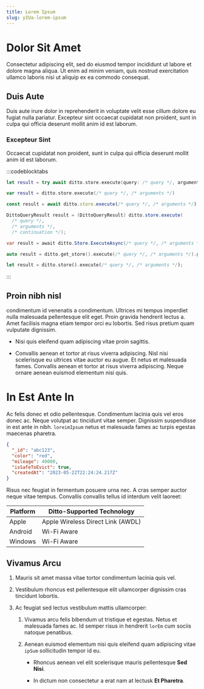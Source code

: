 ```yaml
---
title: Lorem Ipsum
slug: yIUa-lorem-ipsum
---
```


# Dolor Sit Amet

Consectetur adipiscing elit, sed do eiusmod tempor incididunt ut labore et dolore magna aliqua. Ut enim ad minim veniam, quis nostrud exercitation ullamco laboris nisi ut aliquip ex ea commodo consequat.

## Duis Aute

Duis aute irure dolor in reprehenderit in voluptate velit esse cillum dolore eu fugiat nulla pariatur. Excepteur sint occaecat cupidatat non proident, sunt in culpa qui officia deserunt mollit anim id est laborum.

### Excepteur Sint

Occaecat cupidatat non proident, sunt in culpa qui officia deserunt mollit anim id est laborum.

:::codeblocktabs
```swift
let result = try await ditto.store.execute(query: /* query */, arguments: /* arguments */);
```

```kotlin
var result = ditto.store.execute(/* query */, /* arguments */)
```

```javascript
const result = await ditto.store.execute(/* query */, /* arguments */)
```

```java
DittoQueryResult result = (DittoQueryResult) ditto.store.execute(
  /* query */,
  /* arguments */,
  /* continuation */);
```

```csharp
var result = await ditto.Store.ExecuteAsync(/* query */, /* arguments */);
```

```cpp
auto result = ditto.get_store().execute(/* query */, /* arguments */).get();
```

```rust
let result = ditto.store().execute(/* query */, /* arguments */);
```
:::

## Proin nibh nisl

condimentum id venenatis a condimentum. Ultrices mi tempus imperdiet nulla malesuada pellentesque elit eget. Proin gravida hendrerit lectus a. Amet facilisis magna etiam tempor orci eu lobortis. Sed risus pretium quam vulputate dignissim.

*   Nisi quis eleifend quam adipiscing vitae proin sagittis.


*   Convallis aenean et tortor at risus viverra adipiscing. Nisl nisi scelerisque eu ultrices vitae auctor eu augue. Et netus et malesuada fames. Convallis aenean et tortor at risus viverra adipiscing. Neque ornare aenean euismod elementum nisi quis. 

# In Est Ante In

Ac felis donec et odio pellentesque. Condimentum lacinia quis vel eros donec ac. Neque volutpat ac tincidunt vitae semper. Dignissim suspendisse in est ante in nibh. `loreimIpsum` netus et malesuada fames ac turpis egestas maecenas pharetra.

```json
{
  "_id": "abc123",
  "color": "red",
  "mileage": 40000,
  "isSafeToEvict": true,
  "createdAt": "2023-05-22T22:24:24.217Z"
}
```

Risus nec feugiat in fermentum posuere urna nec. A cras semper auctor neque vitae tempus. Convallis convallis tellus id interdum velit laoreet:

| **Platform** | **Ditto-Supported Technology**    |
| ------------ | --------------------------------- |
| Apple        | Apple Wireless Direct Link (AWDL) |
| Android      | Wi-Fi Aware                       |
| Windows      | Wi-Fi Aware                       |

## Vivamus Arcu

1.  Mauris sit amet massa vitae tortor condimentum lacinia quis vel. 

2.  Vestibulum rhoncus est pellentesque elit ullamcorper dignissim cras tincidunt lobortis. 

3.  Ac feugiat sed lectus vestibulum mattis ullamcorper:
    1.  Vivamus arcu felis bibendum ut tristique et egestas. Netus et malesuada fames ac. Id semper risus in hendrerit `lorEm` cum sociis natoque penatibus.

    2.  Aenean euismod elementum nisi quis eleifend quam adipiscing vitae `ipSum` sollicitudin tempor id eu.

        *   Rhoncus aenean vel elit scelerisque mauris pellentesque **Sed Nisi**.


        *   In dictum non consectetur a erat nam at lectusk **Et Pharetra**.
